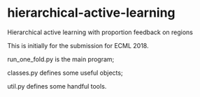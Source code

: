 # hierarchical-active-learning
Hierarchical active learning with proportion feedback on regions

This is initially for the submission for ECML 2018.

run_one_fold.py is the main program;

classes.py defines some useful objects;

util.py defines some handful tools.
